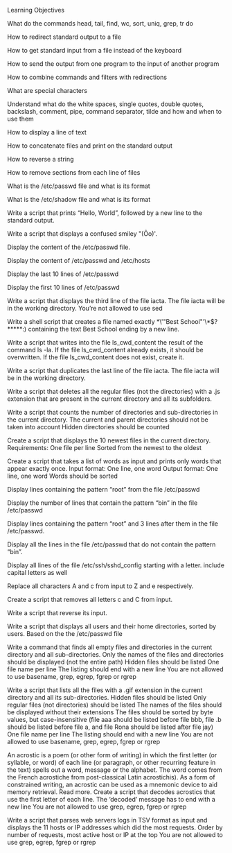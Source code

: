 Learning Objectives

What do the commands head, tail, find, wc, sort, uniq, grep, tr do

How to redirect standard output to a file

How to get standard input from a file instead of the keyboard

How to send the output from one program to the input of another program

How to combine commands and filters with redirections

What are special characters

Understand what do the white spaces, single quotes, double quotes, backslash, comment, pipe, command separator, tilde and how and when to use them

How to display a line of text

How to concatenate files and print on the standard output

How to reverse a string

How to remove sections from each line of files

What is the /etc/passwd file and what is its format

What is the /etc/shadow file and what is its format


Write a script that prints “Hello, World”, followed by a new line to the standard output.

Write a script that displays a confused smiley "(Ôo)'.

Display the content of the /etc/passwd file.

Display the content of /etc/passwd and /etc/hosts

Display the last 10 lines of /etc/passwd

Display the first 10 lines of /etc/passwd

Write a script that displays the third line of the file iacta. The file iacta will be in the working directory. You’re not allowed to use sed

Write a shell script that creates a file named exactly \*\\'"Best School"\'\\*$\?\*\*\*\*\*:) containing the text Best School ending by a new line.

Write a script that writes into the file ls_cwd_content the result of the command ls -la. If the file ls_cwd_content already exists, it should be overwritten. If the file ls_cwd_content does not exist, create it.

Write a script that duplicates the last line of the file iacta. The file iacta will be in the working directory.

Write a script that deletes all the regular files (not the directories) with a .js extension that are present in the current directory and all its subfolders.

Write a script that counts the number of directories and sub-directories in the current directory.
   The current and parent directories should not be taken into account
   Hidden directories should be counted
   
Create a script that displays the 10 newest files in the current directory.
Requirements:
   One file per line
   Sorted from the newest to the oldest
   
Create a script that takes a list of words as input and prints only words that appear exactly once.
   Input format: One line, one word
   Output format: One line, one word
   Words should be sorted
   
Display lines containing the pattern “root” from the file /etc/passwd

Display the number of lines that contain the pattern “bin” in the file /etc/passwd

Display lines containing the pattern “root” and 3 lines after them in the file /etc/passwd.

Display all the lines in the file /etc/passwd that do not contain the pattern “bin”.

Display all lines of the file /etc/ssh/sshd_config starting with a letter. include capital letters as well

Replace all characters A and c from input to Z and e respectively.

Create a script that removes all letters c and C from input.

Write a script that reverse its input.

Write a script that displays all users and their home directories, sorted by users. Based on the the /etc/passwd file

Write a command that finds all empty files and directories in the current directory and all sub-directories.
   Only the names of the files and directories should be displayed (not the entire path)
   Hidden files should be listed
   One file name per line
   The listing should end with a new line
   You are not allowed to use basename, grep, egrep, fgrep or rgrep
   
Write a script that lists all the files with a .gif extension in the current directory and all its sub-directories.
   Hidden files should be listed
   Only regular files (not directories) should be listed
   The names of the files should be displayed without their extensions
   The files should be sorted by byte values, but case-insensitive (file aaa should be listed before file bbb, file .b should be listed before file a, and file Rona should be listed after file jay)
   One file name per line
   The listing should end with a new line
   You are not allowed to use basename, grep, egrep, fgrep or rgrep
   
An acrostic is a poem (or other form of writing) in which the first letter (or syllable, or word) of each line (or paragraph, or other recurring feature in the text) spells out a word, message or the alphabet. The word comes from the French acrostiche from post-classical Latin acrostichis). As a form of constrained writing, an acrostic can be used as a mnemonic device to aid memory retrieval. Read more. Create a script that decodes acrostics that use the first letter of each line.
   The ‘decoded’ message has to end with a new line
   You are not allowed to use grep, egrep, fgrep or rgrep
   
Write a script that parses web servers logs in TSV format as input and displays the 11 hosts or IP addresses which did the most requests.
   Order by number of requests, most active host or IP at the top
   You are not allowed to use grep, egrep, fgrep or rgrep
